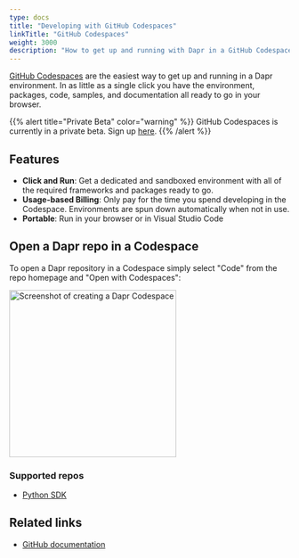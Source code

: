 ```yaml
---
type: docs
title: "Developing with GitHub Codespaces"
linkTitle: "GitHub Codespaces"
weight: 3000
description: "How to get up and running with Dapr in a GitHub Codespace"
---
```


[GitHub Codespaces](https://github.com/features/codespaces) are the easiest way to get up and running in a Dapr environment. In as little as a single click you have the environment, packages, code, samples, and documentation all ready to go in your browser.

{{% alert title="Private Beta" color="warning" %}}
GitHub Codespaces is currently in a private beta. Sign up [here](https://github.com/features/codespaces/signup).
{{% /alert %}}

## Features

- **Click and Run**: Get a dedicated and sandboxed environment with all of the required frameworks and packages ready to go.
- **Usage-based Billing**: Only pay for the time you spend developing in the Codespace. Environments are spun down automatically when not in use.
- **Portable**: Run in your browser or in Visual Studio Code

## Open a Dapr repo in a Codespace

To open a Dapr repository in a Codespace simply select "Code" from the repo homepage and "Open with Codespaces":

<img src="/images/codespaces-create.png" alt="Screenshot of creating a Dapr Codespace" width="300" />

### Supported repos

- [Python SDK](https://github.com/dapr/python-sdk)

## Related links
- [GitHub documentation](https://docs.github.com/en/github/developing-online-with-codespaces/about-codespaces)